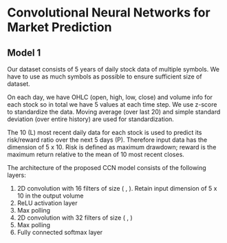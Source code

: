 # Convolutional Neural Networks for Market Prediction

## Model 1
Our dataset consists of 5 years of daily stock data of multiple symbols. We have to use as much symbols as possible to ensure sufficient size of dataset. 

On each day, we have OHLC (open, high, low, close) and volume info for each stock so in total we have 5 values at each time step. We use z-score to standardize the data. Moving average (over last 20) and simple standard deviation (over entire history) are used for standardization. 

The 10 (L) most recent daily data for each stock is used to predict its risk/reward ratio over the next 5 days (P). Therefore input data has the dimension of 5 x 10. Risk is defined as maximum drawdown; reward is the maximum return relative to the mean of 10 most recent closes.

The architecture of the proposed CCN model consists of the following layers:
 1. 2D convolution with 16 filters of size ( , ). Retain input dimension of 5 x 10 in the output volume
 2. ReLU activation layer
 3. Max polling
 4. 2D convolution with 32 filters of size ( , )
 5. Max polling
 6. Fully connected softmax layer
 
